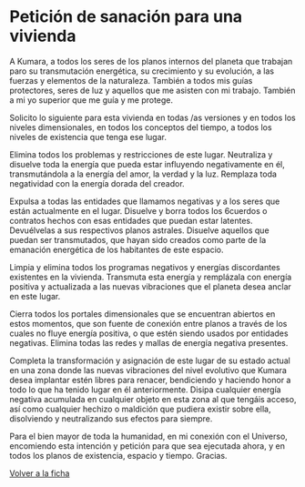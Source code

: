 # Petición de sanación para una vivienda

A Kumara, a todos los seres de los planos internos del planeta que trabajan paro su transmutación energética, su crecimiento y su evolución, a las fuerzas y elementos de la naturaleza. También a todos mis guías protectores, seres de luz y aquellos que me asisten con mi trabajo. También a mi yo superior que me guía y me protege.

Solicito lo siguiente para esta vivienda en todas /as versiones y en todos los niveles dimensionales, en todos los conceptos del tiempo, a todos los niveles de existencia que tenga ese lugar.

Elimina todos los problemas y restricciones de este lugar. Neutraliza y disuelve toda la energía que pueda estar influyendo negativamente en él, transmutándola a la energía del amor, la verdad y la luz. Remplaza toda negatividad con la energía dorada del creador.

Expulsa a todas las entidades que llamamos negativas y a los seres que están actualmente en el lugar. Disuelve y borra todos los 6cuerdos o contratos hechos con esas entidades que puedan estar latentes. Devuélvelas a sus respectivos planos astrales. Disuelve aquellos que puedan ser transmutados, que hayan sido creados como parte de la emanación energética de los habitantes de este espacio. 

Limpia y elimina todos los programas negativos y energías discordantes existentes en la vivienda. Transmuta esta energía y remplázala con energía positiva y actualizada a las nuevas vibraciones que el planeta desea anclar en este lugar.

Cierra todos los portales dimensionales que se encuentran abiertos en estos momentos, que son fuente de conexión entre planos a través de los cuales no fluye energía positiva, o que estén siendo usados por entidades negativas. Elimina todas las redes y mallas de energía negativa presentes.

Completa la transformación y asignación de este lugar de su estado actual en una zona donde las nuevas vibraciones del nivel evolutivo que Kumara desea implantar estén libres para renacer, bendiciendo y haciendo honor a todo lo que ha tenido lugar en él anteriormente. Disipa cualquier energía negativa acumulada en cualquier objeto en esta zona al que tengáis acceso, así como cualquier hechizo o maldición que pudiera existir sobre ella, disolviendo y neutralizando sus efectos para siempre.

Para el bien mayor de toda la humanidad, en mi conexión con el Universo, encomiendo esta intención y petición para que sea ejecutada ahora, y en todos los planos de existencia, espacio y tiempo. Gracias.

[Volver a la ficha](../ficha.md)
